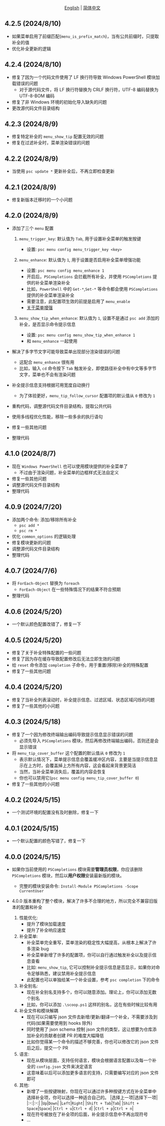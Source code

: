 <p align="center">
    <a href="./CHANGELOG.md">English</a> |
    <a href="./CHANGELOG-CN.md">简体中文</a>
</p>

## 4.2.5 (2024/8/10)

- 如果菜单启用了前缀匹配(`menu_is_prefix_match`)，当有公共前缀时，只提取补全的值
- 优化补全更新的逻辑

## 4.2.4 (2024/8/10)

- 修复了因为一个代码文件使用了 LF 换行符导致 Windows PowerShell 模块加载错误的问题
  - 对于源代码文件，将 LF 换行符替换为 CRLF 换行符，UTF-8 编码替换为 UTF-8-BOM 编码
- 修复了非 Windows 环境的初始化导入缺失的问题
- 更改源代码文件目录结构

## 4.2.3 (2024/8/9)

- 修复特定补全的 `menu_show_tip` 配置无效的问题
- 修复在过滤补全时，菜单渲染错误的问题

## 4.2.2 (2024/8/9)

- 当使用 `psc update *` 更新补全后，不再立即检查更新

## 4.2.1 (2024/8/9)

- 修复新版本迁移时的一个小问题

## 4.2.0 (2024/8/9)

- 添加了三个 `menu` 配置

  1. `menu_trigger_key`: 默认值为 `Tab`, 用于设置补全菜单的触发按键
     - 设置: `psc menu config menu_trigger_key <key>`
  2. `menu_enhance`: 默认值为 `1`, 用于设置是否启用补全菜单增强功能

     - 设置: `psc menu config menu_enhance 1`
     - 开启后，`PSCompletions` 会拦截所有补全，并使用 `PSCompletions` 提供的补全菜单渲染补全
     - 比如，`PowerShell` 中的 `Get-*`,`Set-*` 等命令都会使用 `PSCompletions` 提供的补全菜单渲染补全
     - 需要注意，此配置项生效的前提是启用了 `menu_enable`
     - [关于菜单增强](../README-CN.md#关于菜单增强)

  3. `menu_show_tip_when_enhance`: 默认值为 `1`, 设置不是通过 `psc add` 添加的补全，是否显示命令提示信息

     - 设置: `psc menu config menu_show_tip_when_enhance 1`
     - 和 `menu_enhance` 一起使用

- 解决了多字节文字可能导致菜单出现部分渲染错误的问题
  - 这配合 `menu_enhance` 很有用
  - 比如，输入 `cd` 命令按下 `Tab` 触发补全，即使路径补全中有中文等多字节文字，菜单也不会有渲染问题
- 补全提示信息支持根据可用宽度自动换行

  - 为了体验更好，`menu_tip_follow_cursor` 配置项的默认值从 `0` 修改为 `1`

- 重构代码，调整源代码文件目录结构，提取公共代码
- 使用多线程优化性能，移除一些多余的执行语句
- 修复一些其他问题
- 整理代码

## 4.1.0 (2024/8/7)

- 现在 `Windows PowerShell` 也可以使用模块提供的补全菜单了
  - 不过由于渲染问题，补全菜单的边框样式无法自定义
- 修复一些其他问题
- 调整源代码文件目录结构
- 整理代码

## 4.0.9 (2024/7/20)

- 添加两个命令: 添加/移除所有补全
  - `psc add *`
  - `psc rm *`
- 优化 `common_options` 的逻辑处理
- 修复模块更新的问题
- 调整源代码文件目录结构
- 整理代码

## 4.0.7 (2024/7/6)

- 将 `ForEach-Object` 替换为 `foreach`
  - `ForEach-Object` 在一些特殊情况下的结果不符合预期
- 整理代码

## 4.0.6 (2024/5/20)

- 一个默认颜色配置改错了，修复一下

## 4.0.5 (2024/5/20)

- 修复了关于补全特殊配置的一些问题
- 修复了因为存在缓存导致配置修改后无法立即生效的问题
- 给 `reset` 命令添加 `completion` 子命令，用于重置(移除)补全的特殊配置
- 修复了一些其他问题

## 4.0.4 (2024/5/20)

- 修复了当补全列表滚动时，补全提示信息、过滤区域、状态区域闪烁的问题
- 修复了一些其他的小问题

## 4.0.3 (2024/5/18)

- 修复了一个因为修改终端输出编码导致提示信息显示错误的问题
  - 必须先导入 `PSCompletions` 模块，然后再修改终端输出编码，否则还是会显示错误
- 将 `menu_tip_cover_buffer` 这个配置的默认值从 `0` 修改为 `1`
  - 表示默认情况下，菜单提示信息会覆盖缓冲区内容，主要是当提示信息显示在上方时，会覆盖掉上方所有内容，这会看起来背景更简洁
  - 当然，当补全菜单消失后，覆盖的内容会恢复
  - 你也可以禁用它(`psc menu config menu_tip_cover_buffer 0`)
- 修复了一些其他的小问题

## 4.0.2 (2024/5/15)

- 一个测试环境的配置没有及时删除，修复一下

## 4.0.1 (2024/5/15)

- 一个默认配置的颜色写错了，修复一下

## 4.0.0 (2024/5/15)

- 如果你当前使用的 `PSCompletions` 模块需要**管理员权限**，你应该删除 `PSCompletions` 模块，然后以**用户权限**安装最新版的模块。

  - 完整的模块安装命令: `Install-Module PSCompletions -Scope CurrentUser`

- 4.0.0 版本重构了整个模块，解决了许多不合理的地方，所以完全不兼容旧版本的配置和补全

  1.  性能优化:
      - 提升了模块加载速度
      - 提升了补全响应速度
  2.  补全菜单:
      - 补全菜单完全重写，菜单渲染的稳定性大幅提高，从根本上解决了许多渲染 bug
      - 补全菜单新增了许多的配置项，你可以自行通过触发补全以及提示信息查看
      - 比如: `menu_show_tip`, 它可以控制补全提示信息是否显示，如果你对命令足够熟悉，建议禁用补全提示信息
      - 此配置也可以单独给某一个补全设置，参考 `psc completion` 下的命令
  3.  补全别名:
      - 现在补全别名支持多个，你可以随意添加。理论上，你可以添加无数个别名
      - 比如，你可以添加 `.\scoop.ps1` 这样的别名，这在有些时候比较有用
  4.  补全文件和模块解耦
      - 现在可以只编写 json 文件去新增/更新/翻译一个补全，不需要涉及到代码(如果需要使用到 hooks 除外)
      - 同时使用了 json schema 控制 json 文件的类型，这让想要为仓库添加补全的贡献者创建 PR 的难度大幅降低
      - 比如你觉得某一个命令的描述不够完善，你也可以修改它的 json 文件后之后，提交一个 PR
  5.  语言:
      - 现在从模块层面，支持任何语言，模块会根据语言配置以及每一个补全的 `config.json` 文件来决定语言
      - 这意味着以后可以添加更多语言的支持，只需要编写对应的 json 文件即可
  6.  其他:
      - 新增了一些按键映射，你现在可以通过许多种按键方式在补全菜单中选择补全项，你可以选择一种适合自己的。
        |选择上一项|选择下一项|
        |:-:|:-:|
        |`Up`|`Down`|
        |`Left`|`Right`|
        |`Shift + Tab`|`Tab`|
        |`Shift + Space`|`Space`|
        |`Ctrl + u`|`Ctrl + d`|
        |`Ctrl + p`|`Ctrl + n`|
      - 现在符号被放在了补全项的后面，补全提示信息中不再出现符号
      - ...
